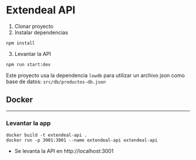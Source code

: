# Extendeal API

1. Clonar proyecto
2. Instalar dependencias
```
npm install
```
3. Levantar la API

```
npm run start:dev
```

Este proyecto usa la dependencia ```lowdb``` para utilizar un archivo json como base de datos: ```src/db/productos-db.json```

## Docker
----
### Levantar la app

```
docker build -t extendeal-api .
docker run -p 3001:3001 --name extendeal-api extendeal-api
```

- Se levanta la API en http://localhost:3001